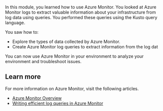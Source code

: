 In this module, you learned how to use Azure Monitor. You looked at Azure Monitor logs to extract valuable information about your infrastructure from log data using queries. You performed these queries using the Kusto query language.

You saw how to:

- Explore the types of data collected by Azure Monitor.
- Create Azure Monitor log queries to extract information from the log dat

You can now use Azure Monitor in your environment to analyze your environment and troubleshoot issues.

## Learn more

For more information on Azure Monitor, visit the following articles.

- [Azure Monitor Overview](https://docs.microsoft.com/azure/azure-monitor/overview)
- [Writing efficient log queries in Azure Monitor](https://docs.microsoft.com/azure/azure-monitor/log-query/log-query-performance)